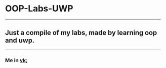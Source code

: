 # OOP-Labs-UWP
***
## Just a compile of my labs, made by learning oop and uwp.
***
### Me in [vk;](https://vk.com/idartyomad)
